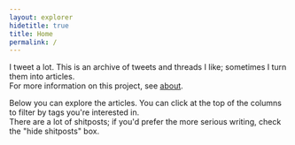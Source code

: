```yaml
---
layout: explorer
hidetitle: true
title: Home
permalink: /
---
```


I tweet a lot. This is an archive of tweets and threads I like; sometimes I turn them into articles.  
For more information on this project, see [about](about).

Below you can explore the articles. You can click at the top of the columns to filter by tags you're interested in.  
There are a lot of shitposts; if you'd prefer the more serious writing, check the "hide shitposts" box.
